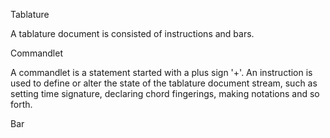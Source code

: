 Tablature

A tablature document is consisted of instructions and bars.

Commandlet

A commandlet is a statement started with a plus sign '+'. An instruction is used to define or alter the state of the tablature document stream, such as setting time signature, declaring chord fingerings, making notations and so forth.

Bar

